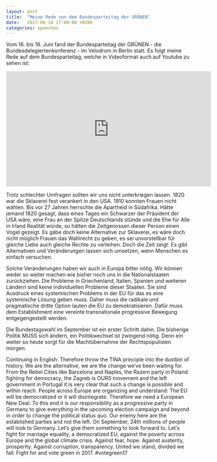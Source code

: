 ```yaml
---
layout: post
title:  "Meine Rede von dem Bundesparteitag der GRÜNEN"
date:   2017-06-18 17:00:00 +0200
categories: speeches
---
```


Vom 16. bis 18. Juni fand der Bundesparteitag der GRÜNEN - die 
Bundesdelegiertenkonferenz - im Velodrom in Berlin statt. Es folgt meine Rede
auf dem Bundesparteitag, welche in Videoformat auch auf Youtube zu sehen ist:

<div class="embed-responsive embed-responsive-16by9">
<iframe class="embed-responsive-item" width="560" height="315" 
src="https://www.youtube-nocookie.com/embed/3BlOrCdFefo?start=8952" 
frameborder="0" allow="encrypted-media; gyroscope; picture-in-picture" allowfullscreen>
</iframe>
</div>

Trotz schlechter Umfragen sollten wir uns nicht unterkriegen lassen. 1820 war
die Sklaverei fest verankert in den USA. 1910 konnten Frauen nicht wählen. Bis
vor 27 Jahren herrschte die Apartheid in Südafrika. Hätte jemand 1820 gesagt,
dass eines Tages ein Schwarzer der Präsident der USA wäre, eine Frau an der
Spitze Deutschlands stünde und die Ehe für Alle in Irland Realität würde, so
hätten die Zeitgenossen dieser Person einen Vogel gezeigt. Es gäbe doch keine
Alternative zur Sklaverei, es wäre doch nicht möglich Frauen das Wahlrecht zu
geben, es sei unvorstellbar für gleiche Liebe auch gleiche Rechte zu verleihen.
Doch die Zeit zeigt: Es gibt Alternativen und Veränderungen lassen sich umsetzen,
wenn Menschen es einfach versuchen.

Solche Veränderungen haben wir auch in Europa bitter nötig. Wir können weder so 
weiter machen wie bisher noch uns in die Nationalstaaten zurückziehen. Die 
Probleme in Griechenland, Italien, Spanien und weiteren Ländern sind keine 
individuellen Probleme dieser Staaten. Sie sind Ausdruck eines systemischen 
Problems in der EU für das es eine systemische Lösung geben muss. Daher muss die 
radikale und pragmatische dritte Option lauten die EU zu demokratisieren. Dafür 
muss dem Establishment eine vereinte transnationale progressive 
Bewegung entgegengestellt werden. 

Die Bundestagswahl im September ist ein erster Schritt dahin. Die bisherige 
Politik MUSS sich ändern, ein Politikwechsel ist zwingend nötig. Denn ein weiter 
so heute sorgt für die Machtübernahme der Rechtspopulisten morgen. 

Continuing in English:
Therefore throw the TINA principle into the dustbin of history. We are the 
alternative, we are the change we‘ve been waiting for. From the Rebel Cities like 
Barcelona and Naples, the Razem party in Poland fighting for democracy, the Zagreb 
is OURS movement and the left government in Portugal it is very clear that such 
a change is possible and within reach. People across Europe are organizing and 
understand: The EU will be democratized or it will disintegrate. Therefore we 
need a European New Deal. To this end it is our responsibility as a progressive 
party in Germany to give everything in the upcoming election campaign and beyond 
in order to change the political status quo. Our enemy here are the established 
parties and not the left. On September, 24th millions of people will 
look to Germany. Let‘s give them something to look forward to. Let‘s fight for 
marriage equality, a democratized EU, against the poverty across Europe and the 
global climate crisis. Against fear, hope. Against austerity, prosperity. Against 
corruption, transparency. United we stand, divided we fall. Fight for and vote 
green in 2017. #votegreen17

